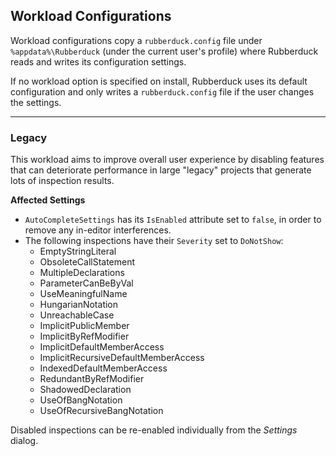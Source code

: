 ﻿## Workload Configurations

Workload configurations copy a `rubberduck.config` file under `%appdata%\Rubberduck` (under the current user's profile) where Rubberduck reads and writes its configuration settings.

If no workload option is specified on install, Rubberduck uses its default configuration and only writes a `rubberduck.config` file if the user changes the settings.

---

### Legacy

This workload aims to improve overall user experience by disabling features that can deteriorate performance in large "legacy" projects that generate lots of inspection results.

**Affected Settings**

- `AutoCompleteSettings` has its `IsEnabled` attribute set to `false`, in order to remove any in-editor interferences.
- The following inspections have their `Severity` set to `DoNotShow`:
  - EmptyStringLiteral
  - ObsoleteCallStatement
  - MultipleDeclarations
  - ParameterCanBeByVal
  - UseMeaningfulName
  - HungarianNotation
  - UnreachableCase
  - ImplicitPublicMember
  - ImplicitByRefModifier
  - ImplicitDefaultMemberAccess
  - ImplicitRecursiveDefaultMemberAccess
  - IndexedDefaultMemberAccess
  - RedundantByRefModifier
  - ShadowedDeclaration
  - UseOfBangNotation
  - UseOfRecursiveBangNotation

Disabled inspections can be re-enabled individually from the *Settings* dialog.